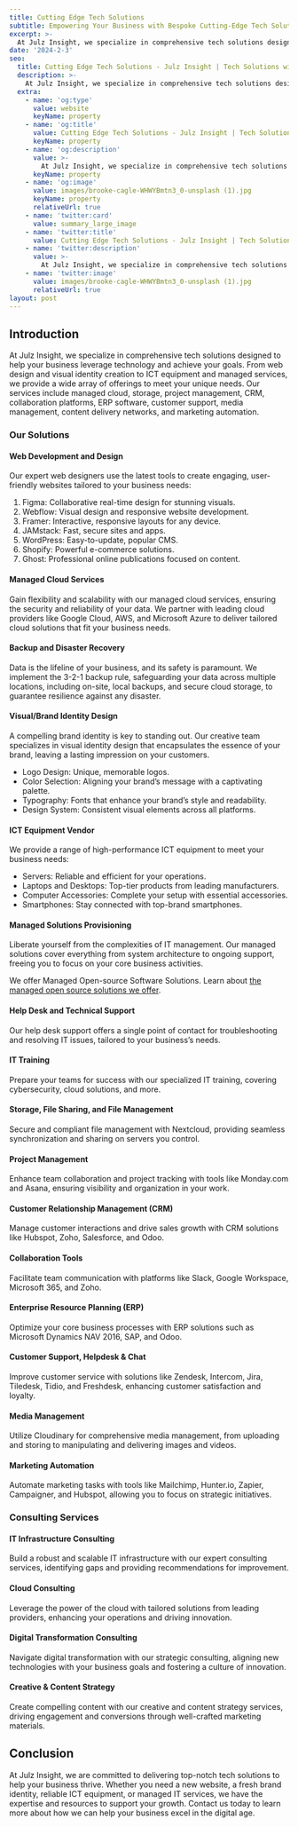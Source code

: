 ```yaml
---
title: Cutting Edge Tech Solutions
subtitle: Empowering Your Business with Bespoke Cutting-Edge Tech Solutions
excerpt: >-
  At Julz Insight, we specialize in comprehensive tech solutions designed to help your business leverage technology and achieve your goals. From web design and visual identity creation to ICT equipment and managed services, we provide a wide array of offerings to meet your unique needs. Our services include managed cloud, storage, project management, CRM, collaboration platforms, ERP software, customer support, media management, content delivery networks, and marketing automation.
date: '2024-2-3'
seo:
  title: Cutting Edge Tech Solutions - Julz Insight | Tech Solutions with Software, Web, AI, Cloud & Digital Transformation Expertise
  description: >-
    At Julz Insight, we specialize in comprehensive tech solutions designed to help your business leverage technology and achieve your goals. From web design and visual identity creation to ICT equipment and managed services, we provide a wide array of offerings to meet your unique needs. Our services include managed cloud, storage, project management, CRM, collaboration platforms, ERP software, customer support, media management, content delivery networks, and marketing automation.
  extra:
    - name: 'og:type'
      value: website
      keyName: property
    - name: 'og:title'
      value: Cutting Edge Tech Solutions - Julz Insight | Tech Solutions with Software, Web, AI, Cloud & Digital Transformation Expertise
      keyName: property
    - name: 'og:description'
      value: >-
        At Julz Insight, we specialize in comprehensive tech solutions designed to help your business leverage technology and achieve your goals. From web design and visual identity creation to ICT equipment and managed services, we provide a wide array of offerings to meet your unique needs. Our services include managed cloud, storage, project management, CRM, collaboration platforms, ERP software, customer support, media management, content delivery networks, and marketing automation.
      keyName: property
    - name: 'og:image'
      value: images/brooke-cagle-WHWYBmtn3_0-unsplash (1).jpg
      keyName: property
      relativeUrl: true
    - name: 'twitter:card'
      value: summary_large_image
    - name: 'twitter:title'
      value: Cutting Edge Tech Solutions - Julz Insight | Tech Solutions with Software, Web, AI, Cloud & Digital Transformation Expertise
    - name: 'twitter:description'
      value: >-
        At Julz Insight, we specialize in comprehensive tech solutions designed to help your business leverage technology and achieve your goals. From web design and visual identity creation to ICT equipment and managed services, we provide a wide array of offerings to meet your unique needs. Our services include managed cloud, storage, project management, CRM, collaboration platforms, ERP software, customer support, media management, content delivery networks, and marketing automation.
    - name: 'twitter:image'
      value: images/brooke-cagle-WHWYBmtn3_0-unsplash (1).jpg
      relativeUrl: true
layout: post
---
```


## Introduction

At Julz Insight, we specialize in comprehensive tech solutions designed to help your business leverage technology and achieve your goals. From web design and visual identity creation to ICT equipment and managed services, we provide a wide array of offerings to meet your unique needs. Our services include managed cloud, storage, project management, CRM, collaboration platforms, ERP software, customer support, media management, content delivery networks, and marketing automation.

### Our Solutions

#### Web Development and Design

Our expert web designers use the latest tools to create engaging, user-friendly websites tailored to your business needs:

1. Figma: Collaborative real-time design for stunning visuals.
2. Webflow: Visual design and responsive website development.
3. Framer: Interactive, responsive layouts for any device.
4. JAMstack: Fast, secure sites and apps.
5. WordPress: Easy-to-update, popular CMS.
6. Shopify: Powerful e-commerce solutions.
7. Ghost: Professional online publications focused on content.

#### Managed Cloud Services

Gain flexibility and scalability with our managed cloud services, ensuring the security and reliability of your data. We partner with leading cloud providers like Google Cloud, AWS, and Microsoft Azure to deliver tailored cloud solutions that fit your business needs.

#### Backup and Disaster Recovery

Data is the lifeline of your business, and its safety is paramount. We implement the 3-2-1 backup rule, safeguarding your data across multiple locations, including on-site, local backups, and secure cloud storage, to guarantee resilience against any disaster.

#### Visual/Brand Identity Design

A compelling brand identity is key to standing out. Our creative team specializes in visual identity design that encapsulates the essence of your brand, leaving a lasting impression on your customers.

- Logo Design: Unique, memorable logos.
- Color Selection: Aligning your brand’s message with a captivating palette.
- Typography: Fonts that enhance your brand’s style and readability.
- Design System: Consistent visual elements across all platforms.

#### ICT Equipment Vendor

We provide a range of high-performance ICT equipment to meet your business needs:

- Servers: Reliable and efficient for your operations.
- Laptops and Desktops: Top-tier products from leading manufacturers.
- Computer Accessories: Complete your setup with essential accessories.
- Smartphones: Stay connected with top-brand smartphones.

#### Managed Solutions Provisioning

Liberate yourself from the complexities of IT management. Our managed solutions cover everything from system architecture to ongoing support, freeing you to focus on your core business activities.

We offer Managed Open-source Software Solutions. Learn about [the managed open source solutions we offer](/open-source-solutions).

#### Help Desk and Technical Support

Our help desk support offers a single point of contact for troubleshooting and resolving IT issues, tailored to your business’s needs.

#### IT Training

Prepare your teams for success with our specialized IT training, covering cybersecurity, cloud solutions, and more.

#### Storage, File Sharing, and File Management

Secure and compliant file management with Nextcloud, providing seamless synchronization and sharing on servers you control.

#### Project Management

Enhance team collaboration and project tracking with tools like Monday.com and Asana, ensuring visibility and organization in your work.

#### Customer Relationship Management (CRM)

Manage customer interactions and drive sales growth with CRM solutions like Hubspot, Zoho, Salesforce, and Odoo.

#### Collaboration Tools

Facilitate team communication with platforms like Slack, Google Workspace, Microsoft 365, and Zoho.

#### Enterprise Resource Planning (ERP)

Optimize your core business processes with ERP solutions such as Microsoft Dynamics NAV 2016, SAP, and Odoo.

#### Customer Support, Helpdesk & Chat

Improve customer service with solutions like Zendesk, Intercom, Jira, Tiledesk, Tidio, and Freshdesk, enhancing customer satisfaction and loyalty.

#### Media Management

Utilize Cloudinary for comprehensive media management, from uploading and storing to manipulating and delivering images and videos.

#### Marketing Automation

Automate marketing tasks with tools like Mailchimp, Hunter.io, Zapier, Campaigner, and Hubspot, allowing you to focus on strategic initiatives.

### Consulting Services

#### IT Infrastructure Consulting

Build a robust and scalable IT infrastructure with our expert consulting services, identifying gaps and providing recommendations for improvement.

#### Cloud Consulting

Leverage the power of the cloud with tailored solutions from leading providers, enhancing your operations and driving innovation.

#### Digital Transformation Consulting

Navigate digital transformation with our strategic consulting, aligning new technologies with your business goals and fostering a culture of innovation.

#### Creative & Content Strategy

Create compelling content with our creative and content strategy services, driving engagement and conversions through well-crafted marketing materials.

## Conclusion

At Julz Insight, we are committed to delivering top-notch tech solutions to help your business thrive. Whether you need a new website, a fresh brand identity, reliable ICT equipment, or managed IT services, we have the expertise and resources to support your growth. Contact us today to learn more about how we can help your business excel in the digital age.
